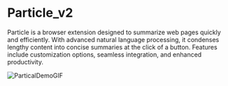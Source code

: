 # Particle_v2

Particle is a browser extension designed to summarize web pages quickly and efficiently. With advanced natural language processing, it condenses lengthy content into concise summaries at the click of a button. Features include customization options, seamless integration, and enhanced productivity.


![ParticalDemoGIF](https://github.com/CS-Kiran/Particle_v2/assets/109469540/ea1e3dba-5a95-4bf4-9b2e-c0f88dcf48f3)

